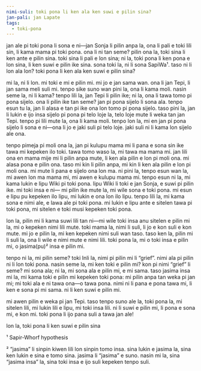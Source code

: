 ```yaml
---
nimi-suli: toki pona li ken ala ken suwi e pilin sina?
jan-pali: jan Lapate
tags:
  - toki-pona
---
```

jan ale pi toki pona li sona e ni—jan Sonja li pilin anpa la, ona li pali e toki lili sin, li kama mama pi toki pona. ona li ni tan seme? pilin ona la, toki sina li ken ante e pilin sina. toki sina li pali e lon sina; ni la, toki pona li ken pona e lon sina, li ken suwi e pilin ike sina. sona toki la, ni li sona SapiWa¹. taso ni li lon ala lon? toki pona li ken ala ken suwi e pilin sina?

mi la, ni li lon. mi toki e mi e pilin mi. mi jo e jan sama wan. ona li jan Tepi, li jan sama meli suli mi. tenpo sike suno wan pini la, ona li kama moli. nasin seme la, ni li kama? tenpo lili la, jan Tepi li pilin ike; ni la, ona li tawa tomo pi pona sijelo. ona li pilin ike tan seme? jan pi pona sijelo li sona ala. tenpo esun tu la, jan li alasa e tan pi ike ona lon tomo pi pona sijelo. taso pini la, jan li lukin e ijo insa sijelo pi pona pi telo loje la, telo loje mute li weka tan jan Tepi. tenpo pi lili mute la, ona li kama moli. tenpo lon la, mi en jan pi pona sijelo li sona e ni—ona li jo e jaki suli pi telo loje. jaki suli ni li kama lon sijelo ale ona.

tenpo pimeja pi moli ona la, jan pi kulupu mama mi li pana e sona sin ike tawa mi kepeken ilo toki. tawa tomo waso la, mi tawa ma mama mi. jan lili ona en mama mije mi li pilin anpa mute, li ken ala pilin e lon pi moli ona. mi alasa pona e pilin ona. taso mi kin li pilin anpa, mi kin li ken ala pilin e lon pi moli ona. mi mute li pana e sijelo ona lon ma. ni pini la, tenpo esun wan la, mi awen lon ma mama mi, mi awen e kulupu mama mi. tenpo esun ni la, mi kama lukin e lipu Wiki pi toki pona. lipu Wiki li toki e jan Sonja, e suwi pi pilin ike. mi toki insa e ni— mi pilin ike mute la, mi wile sona e toki pona. mi esun e lipu pu kepeken ilo lipu, mi lukin e ona lon ilo lipu. tenpo lili la, mi kama sona e nimi ale, e lawa ale pi toki pona. mi lukin e lipu ante e sitelen tawa pi toki pona, mi sitelen e toki musi kepeken toki pona.

lon la, pilin mi li kama suwi lili tan ni—mi wile toki insa anu sitelen e pilin mi la, mi o kepeken nimi lili mute. toki mama la, nimi li suli, li jo e kon suli e kon mute. mi jo e pilin la, mi ken kepeken nimi suli wan taso. taso ken la, pilin mi li suli la, ona li wile e nimi mute e nimi lili. toki pona la, mi o toki insa e pilin mi, o jasima(pu)² insa e pilin mi.

tenpo ni la, mi pilin seme? toki Inli la, nimi pi pilin mi li “grief”. nimi ala pi pilin ni li lon toki pona. nasin seme la, mi ken toki e pilin mi? kon pi nimi “grief” li seme? mi sona ala; ni la, mi sona ala e pilin mi, e mi sama. taso jasima insa mi la, mi kama toki e pilin mi kepeken toki pona: mi pilin anpa tan weka pi jan mi; mi toki ala e ni tawa ona—o tawa pona. nimi ni li pana e pona tawa mi, li ken e sona pi mi sama. ni li ken suwi e pilin mi.

mi awen pilin e weka pi jan Tepi. taso tenpo suno ale la, toki pona la, mi sitelen lili, mi lukin lili e lipu, mi toki insa lili. ni li suwi e pilin mi, li pona e sona mi, e kon mi. toki pona li ijo pana suli a tawa jan ale!

lon la, toki pona li ken suwi e pilin sina

¹ Sapir-Whorf hypothesis

² “jasima” li sinpin kiwen lili lon sinpin tomo insa. sina lukin e jasima la, sina ken lukin e sina e tomo sina. jasima li “jasima” e suno. nasin mi la, sina “jasima insa” la, sina toki insa e ijo suli kepeken tenpo suli.
